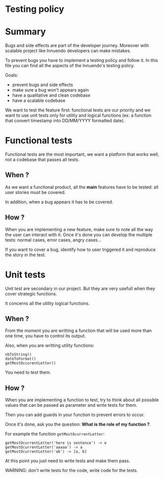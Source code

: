 # Testing policy

# Summary
Bugs and side effects are part of the developer journey. Moreover with scalable project like Innuendo developers can make mistakes.

To prevent bugs you have to implement a testing policy and follow it.
In this file you can find all the aspects of the Innuendo's testing policy.

Goals: 
  - prevent bugs and side effects
  - make sure a bug won't appears again
  - have a qualitative and clean codebase
  - have a scalable codebase

We want to test the feature first: functional tests are our priority and we want to use unit tests only for utility and logical functions (ex: a function that convert timestamp into DD/MM/YYYY formatted date).

# Functional tests
Functional tests are the most important, we want a platform that works well, not a codebase that passes all tests.

## When ?
As we want a functional product, all the **main** features have to be tested: all user stories must be covered.

In addition, when a bug appears it has to be covered.

## How ?
When you are implementing a new feature, make sure to note all the way the user can interact with it. Once it's done you can develop the multiple tests: normal cases, error cases, angry cases...

If you want to cover a bug, identify how to user triggered it and reproduce the story in the test.


# Unit tests
Unit test are secondary in our project. But they are very usefull when they cover strategic functions.

It concerns all the utility logical functions.

## When ?
From the moment you are writting a function that will be used more than one time, you have to control its output.

Also, when you are writting utility functions:
```
nbToString()
dateToFormat()
getMostOccurentLetter()
```

You need to test them.

## How ?
When you are implementing a function to test, try to think about all possible values that can be passed as parameter and write tests for them.

Then you can add guards in your function to prevent errors to occur.

Once it's done, ask you the question:
**What is the role of my function ?**.

For example the function ``getMostOcurrentLetter``:

```
getMostOcurrentLetter('here is sentence') -> e
getMostOcurrentLetter('aaaaa') -> a
getMostOcurrentLetter('ab') -> [a, b]
```

At this point you just need to write tests and make them pass.

WARNING: don't write tests for the code, write code for the tests.